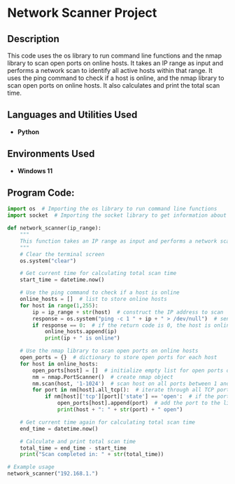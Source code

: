 <h1>Network Scanner Project</h1>


<h2>Description</h2>
This code uses the os library to run command line functions and the nmap library to scan open ports on online hosts. It takes an IP range as input and performs a network scan to identify all active hosts within that range. It uses the ping command to check if a host is online, and the nmap library to scan open ports on online hosts. It also calculates and print the total scan time.
<br />


<h2>Languages and Utilities Used</h2>

- <b>Python</b> 

<h2>Environments Used </h2>

- <b>Windows 11</b> 

<h2>Program Code:</h2>

```python
import os  # Importing the os library to run command line functions
import socket  # Importing the socket library to get information about network connections

def network_scanner(ip_range):
    """
    This function takes an IP range as input and performs a network scan to identify all active hosts within that range
    """
    # Clear the terminal screen
    os.system("clear")

    # Get current time for calculating total scan time
    start_time = datetime.now()

    # Use the ping command to check if a host is online
    online_hosts = []  # list to store online hosts
    for host in range(1,255):
        ip = ip_range + str(host)  # construct the IP address to scan
        response = os.system("ping -c 1 " + ip + " > /dev/null")  # send a single ping packet and redirect output to null
        if response == 0:  # if the return code is 0, the host is online
            online_hosts.append(ip)
            print(ip + " is online")

    # Use the nmap library to scan open ports on online hosts
    open_ports = {}  # dictionary to store open ports for each host
    for host in online_hosts:
        open_ports[host] = []  # initialize empty list for open ports of current host
        nm = nmap.PortScanner()  # create nmap object
        nm.scan(host, '1-1024')  # scan host on all ports between 1 and 1024
        for port in nm[host].all_tcp():  # iterate through all TCP ports
            if nm[host]['tcp'][port]['state'] == 'open':  # if the port is open
                open_ports[host].append(port)  # add the port to the list for the current host
                print(host + ": " + str(port) + " open")

    # Get current time again for calculating total scan time
    end_time = datetime.now()

    # Calculate and print total scan time
    total_time = end_time - start_time
    print("Scan completed in: " + str(total_time))

# Example usage
network_scanner("192.168.1.")

```
